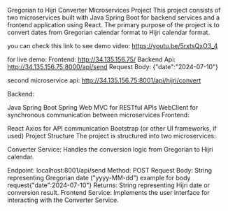 Gregorian to Hijri Converter Microservices Project
This project consists of two microservices built with Java Spring Boot for backend services and a frontend application using React. The primary purpose of the project is to convert dates from Gregorian calendar format to Hijri calendar format.

you can check this link to see demo video: https://youtu.be/5rxtsQxO3_4

for live demo:
Frontend: http://34.135.156.75/
Backend Api: http://34.135.156.75:8000/api/send
Request Body: {"date":"2024-07-10"}

 second microservice api: http://34.135.156.75:8001/api/hijri/convert


Backend:

Java Spring Boot
Spring Web MVC for RESTful APIs
WebClient for synchronous communication between microservices
Frontend:

React
Axios for API communication
Bootstrap (or other UI frameworks, if used)
Project Structure
The project is structured into two microservices:

Converter Service: Handles the conversion logic from Gregorian to Hijri calendar.

Endpoint: localhost:8001/api/send
Method: POST
Request Body: String representing Gregorian date ("yyyy-MM-dd") example for body request{"date":2024-07-10"}
Returns: String representing Hijri date or conversion result.
Frontend Service: Implements the user interface for interacting with the Converter Service.

